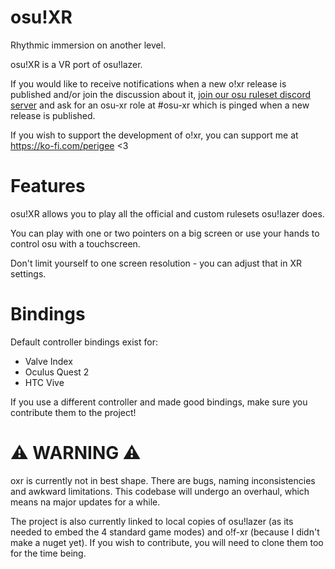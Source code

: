 # osu!XR
Rhythmic immersion on another level.

osu!XR is a VR port of osu!lazer.

If you would like to receive notifications when a new o!xr release is published and/or join the discussion about it, [join our osu ruleset discord server](discord.gg/QGqD3eBx7b) and ask for an osu-xr role at #osu-xr which is pinged when a new release is published.

If you wish to support the development of o!xr, you can support me at https://ko-fi.com/perigee <3
# Features
osu!XR allows you to play all the official and custom rulesets osu!lazer does.

You can play with one or two pointers on a big screen or use your hands to control osu with a touchscreen.

Don't limit yourself to one screen resolution - you can adjust that in XR settings.

# Bindings
Default controller bindings exist for:
* Valve Index
* Oculus Quest 2
* HTC Vive

If you use a different controller and made good bindings, make sure you contribute them to the project!

# ⚠️ WARNING ⚠️
oxr is currently not in best shape. There are bugs, naming inconsistencies and awkward limitations. This codebase will undergo an overhaul, which means na major updates for a while.

The project is also currently linked to local copies of osu!lazer (as its needed to embed the 4 standard game modes) and o!f-xr (because I didn't make a nuget yet). If you wish to contribute, you will need to clone them too for the time being.
